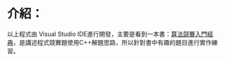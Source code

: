 # 介紹：
以上程式由 Visual Studio IDE進行開發，主要是看到一本書：[算法競賽入門經典](https://www.books.com.tw/products/CN11124942)，是講述程式競賽題使用C++解題思路，所以針對書中有趣的題目進行實作練習。